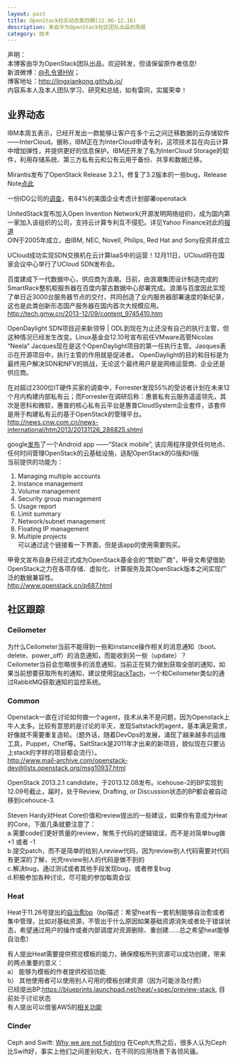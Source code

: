 ```yaml
---
layout: post
title: OpenStack社区动态第四期(12.06-12.16)
description: 来自华为OpenStack社区团队出品的周报
category: 技术
---
```


声明：  
本博客由华为OpenStack团队出品，欢迎转发，但请保留原作者信息!  
新浪微博：[@孔令贤HW](http://weibo.com/lingxiankong)；  
博客地址：<http://lingxiankong.github.io/>  
内容系本人及本人团队学习、研究和总结，如有雷同，实属荣幸！

## 业界动态
IBM本周五表示，已经开发出一款能够让客户在多个云之间迁移数据的云存储软件——InterCloud。据称，IBM正在为InterCloud申请专利，这项技术旨在向云计算中增加弹性，并提供更好的信息保护。IBM还开发了名为InterCloud Storage的软件，利用存储系统、第三方私有云和公有云用于备份、共享和数据迁移。

Mirantis发布了OpenStack Release 3.2.1，修复了3.2版本的一些bug，Release Note[点此](http://docs.mirantis.com/fuel/fuel-3.2.1/pdf/Mirantis-OpenStack-3.2.1-RelNotes.pdf)

一份IDG公司的[调查](http://www.idgconnect.com/view_abstract/16509/openstack-the-platform-choice-cloud)，有84%的美国企业考虑计划部署openstack

UnitedStack宣布加入Open Invention Network(开源发明网络组织)，成为国内第一家加入该组织的公司，支持云计算专利互不侵犯。详见Yahoo Finance对此的[报道](http://finance.yahoo.com/news/unitedstack-joins-open-invention-network-140000257.html;_ylt=ArKUrg4m.m.WugQ3kPK29erQtDMD;_ylu=X3oDMTBsOWZnNDlhBGNvbG8DYWM0BHBvcwMxBHNlYwNzcg--)  
OIN于2005年成立，由IBM, NEC, Novell, Philips, Red Hat and Sony投资并成立

UCloud成功实现SDN交换机在云计算IaaS中的运营！12月11日，UCloud将在国家会议中心举行了UCloud SDN发布会。

百度建成下一代数据中心，供应商为浪潮。日前，由浪潮集团设计制造完成的SmartRack整机柜服务器在百度内蒙古数据中心部署完成。浪潮与百度因此实现了单日近3000台服务器节点的交付，共同创造了业内服务器部署速度的新纪录，这也是此类创新形态国产服务器在国内首次大规模应用。  
<http://tech.gmw.cn/2013-12/09/content_9745410.htm>

OpenDaylight SDN项目迎来新领导 | ODL到现在为止还没有自己的执行主管，但这种情况已经发生改变。Linux基金会12.10号宣布前任VMware高管Nicolas “Neela” Jacques现在是这个OpenDaylight项目的第一任执行主管。Jasques表示在开源项目中，执行主管的作用就是促进者。 OpenDaylight的目的和目标是为最终用户解决SDN和NFV的挑战，无论这个最终用户是是网络运营商、企业还是供应商。

在对超过2300位IT硬件买家的调查中，Forrester发现55%的受访者计划在未来12个月内构建内部私有云；而Forrester在调研后称：惠普私有云服务遥遥领先，其次是思科和微软，惠普的核心私有云平台是惠普CloudSystem企业套件，该套件是用于构建私有云的基于OpenStack的管理平台。  
<http://news.cnw.com.cn/news-international/htm2013/20131126_286825.shtml>

google[发布](https://play.google.com/store/apps/details?id=com.n3infinity.stack_mobile)了一个Android app ——“Stack mobile”, 该应用程序提供任何地点、任何时间管理OpenStack的云基础设施，适配OpenStack的G版和H版  
  当前提供的功能为：  
  1. Managing multiple accounts  
  2. Instance management  
  3. Volume management  
  5. Security group management  
  6. Usage report  
  7. Limit summary  
  8. Network/subnet management  
  9. Floating IP management  
  10. Multiple projects  
可以通过这个链接看一下界面，但是该app的使用需要购买。

甲骨文宣布自身已经正式成为OpenStack基金会的“赞助厂商”，甲骨文希望借助OpenStack之力在各项存储、虚拟化、计算服务及其OpenStack版本之间实现广泛的数据兼容性。  
<http://www.openstack.cn/p687.html>

## 社区跟踪

### Ceilometer
为什么Ceilometer当前不能得到一些和instance操作相关的消息通知（boot、delete、power_off）的消息通知，而能收到另一些（update）？  
Ceilometer当前会忽略很多的消息通知，当前正在努力做到获取全部的通知，如果当前想要获取所有的通知，建议使用[StackTach](https://github.com/rackerlabs/stacktach)，一个和Ceilometer类似的通过RabbitMQ获取通知的监控系统。

### Common
Openstack一直在讨论如何做一个agent，技术从来不是问题，因为Openstack上牛人太多。比较有意思的是讨论的半天，发现Saltstack的agent，基本满足需求，好像就不需要重复造轮。（题外话，随着DevOps的发展，涌现了越来越多的运维工具，Puppet，Chef等。SaltStack是2011年才出来的新项目，貌似现在只要沾上stack的字样的项目都会流行）。  
<http://www.mail-archive.com/openstack-dev@lists.openstack.org/msg10937.html>

OpenStack 2013.2.1 candidate，于2013.12.08发布。icehouse-2的BP实现到12.09号截止，届时，处于Review, Drafting, or Discussion状态的BP都会被自动移到icehouce-3.

Steven Hardy对Heat Core价值和review提出的一些建议，如果你有意成为Heat的Core，下面几条就要注意了：  
  a.需要code们更好质量的review，聚焦于代码的逻辑错误，而不是对简单bug做+1 或者 -1  
  b.提交patch，而不是简单的给别人review代码，因为review别人代码需要对代码有更深的了解，光凭review别人的代码是做不到的  
  c.解决bug，通过测试或者其他手段发现bug，或者修复bug  
  d.积极参加各种讨论，尽可能的参加每周会议   

### Heat
Heat于11.26号提出的[自治愈bp](https://blueprints.launchpad.net/heat/+spec/stack-convergen)（bp描述：希望heat有一套机制能够自治愈或者集中管理，比如对基础资源，不管出于什么原因如果基础资源消失或者处于错误状态，希望通过用户的操作或者内部调度对资源删除、重创建......总之希望heat能够自治愈）

有人提出Heat需要提供预览模板的能力，确保模板所列资源可以成功创建，带来的两点重要的意义：  
   a） 能够为模板的作者提供校验功能  
   b） 其他使用者可以使用别人可用的模板创建资源（因为可能涉及付费）  
   已经提出BP:<https://blueprints.launchpad.net/heat/+spec/preview-stack>, 目前处于讨论状态  
   有人提出可以借鉴AWS的[相关功能](http://docs.aws.amazon.com/AWSCloudFormation/latest/APIReference/API_EstimateTemplateCost.html)

### Cinder
Ceph and Swift: [Why we are not fighting](http://techs.enovance.com/6427/ceph-and-swift-why-we-are-not-fighting) 在Ceph大热之后，很多人认为Ceph比Swift好，事实上他们之间差别较大，在不同的应用场景下各领风骚。




